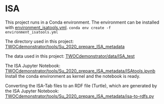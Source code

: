 # ISA

This project runs in a Conda environment. The environment can be installed with [environment_isatools.yml](TWOCdemonstrator/environment_isatools.yml).
`conda env create -f environment_isatools.yml`

The directory used in this project:
[TWOCdemonstrator/tools/Su_2020_prepare_ISA_metadata](TWOCdemonstrator/tools/Su_2020_prepare_ISA_metadata)

The data used in this project:
[TWOCdemonstrator/data/ISA_test](TWOCdemonstrator/data/ISA_test)

The ISA Jupyter Notebook:
[TWOCdemonstrator/tools/Su_2020_prepare_ISA_metadata/ISAtools.ipynb](TWOCdemonstrator/tools/Su_2020_prepare_ISA_metadata/ISAtools.ipynb)
Install the conda environment as kernel and the notebook is ready.

Converting the ISA-Tab files to an RDF file (Turtle), which are generated by the ISA Jupyter Notebook:
[TWOCdemonstrator/tools/Su_2020_prepare_ISA_metadata/isa-to-rdfs.py](TWOCdemonstrator/tools/Su_2020_prepare_ISA_metadata/isa-to-rdfs.py)
